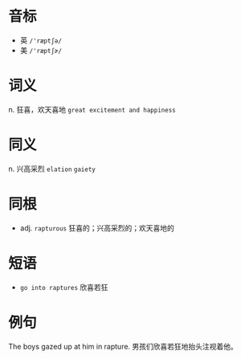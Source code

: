 # 音标

- 英 `/'ræptʃə/`
- 美 `/'ræptʃɚ/`

# 词义

n. 狂喜，欢天喜地
`great excitement and happiness`

# 同义

n. 兴高采烈
`elation` `gaiety`

# 同根

- adj. `rapturous` 狂喜的；兴高采烈的；欢天喜地的

# 短语

- `go into raptures` 欣喜若狂

# 例句

The boys gazed up at him in rapture.
男孩们欣喜若狂地抬头注视着他。


